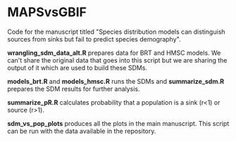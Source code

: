 # MAPSvsGBIF

Code for the manuscript titled "Species distribution models can distinguish sources from sinks but fail to predict species demography". 

**wrangling_sdm_data_alt.R** prepares data for BRT and HMSC models. We can't share the original data that goes into this script but we are sharing the output of it which are used to build these SDMs.

**models_brt.R** and **models_hmsc.R** runs the SDMs and **summarize_sdm.R** prepares the SDM results for further analysis.

**summarize_pR.R** calculates probability that a population is a sink (r<1) or source (r>1).

**sdm_vs_pop_plots** produces all the plots in the main manuscript. This script can be run with the data available in the repository.
